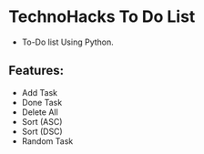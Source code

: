 # TechnoHacks To Do List
- To-Do list Using Python.

## Features:
- Add Task
- Done Task
- Delete All
- Sort (ASC)
- Sort (DSC)
- Random Task

